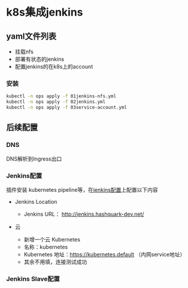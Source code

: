 # k8s集成jenkins

## yaml文件列表

- 挂载nfs
- 部署有状态的jenkins
- 配置jenkins的在k8s上的account
  
### 安装

```bash
kubectl -n ops apply -f 01jenkins-nfs.yml
kubectl -n ops apply -f 02jenkins.yml
kubectl -n ops apply -f 03service-account.yml
```

## 后续配置

### DNS

DNS解析到Ingress出口

### Jenkins配置

插件安装 kubernetes pipeline等，在[jenkins配置](http://jenkins.hashquark-dev.net/configure)上配置以下内容

- Jenkins Location
  - Jenkins URL： http://jenkins.hashquark-dev.net/

- 云
  - 新增一个云 Kubernetes
  - 名称：kubernetes
  - Kubernetes 地址：https://kubernetes.default （内网service地址）
  - 其余不用填，连接测试成功

### Jenkins Slave配置
